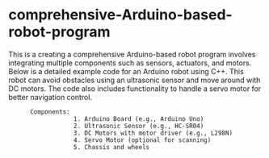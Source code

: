 # comprehensive-Arduino-based-robot-program

This is a creating a comprehensive Arduino-based robot program involves integrating multiple components such as sensors, actuators, and motors. Below is a detailed example code for an Arduino robot using C++. This robot can avoid obstacles using an ultrasonic sensor and move around with DC motors. The code also includes functionality to handle a servo motor for better navigation control.

          Components:
                      1. Arduino Board (e.g., Arduino Uno)
                      2. Ultrasonic Sensor (e.g., HC-SR04)
                      3. DC Motors with motor driver (e.g., L298N)
                      4. Servo Motor (optional for scanning)
                      5. Chassis and wheels
